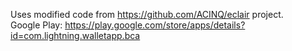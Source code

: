 Uses modified code from https://github.com/ACINQ/eclair project.  
Google Play: https://play.google.com/store/apps/details?id=com.lightning.walletapp.bca
